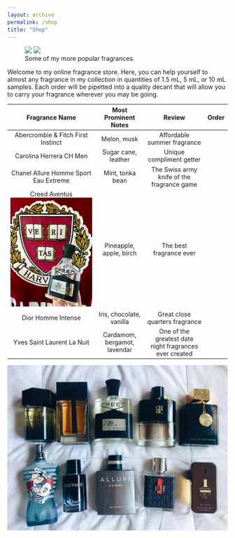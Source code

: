```yaml
---
layout: archive
permalink: /shop
title: "Shop"
---
```


<figure class="half">
	<img src="https://derekponce.github.io/site/images/Fragrance_MostComplimented.JPG">
	<img src="https://derekponce.github.io/site/images/Fragrance_Winter.jpg">
	<figcaption>Some of my more popular fragrances. </figcaption>
</figure>

Welcome to my online fragrance store. Here, you can help yourself to almost any fragrance in my collection in quantities of 1.5 mL, 5 mL, or 10 mL samples. Each order will be pipetted into a quality decant that will allow you to carry your fragrance wherever you may be going. 

| Fragrance Name | Most Prominent Notes | Review | Order |
|:---:|:---:|:---:|:---:|
| Abercrombie & Fitch First Instinct  | Melon, musk | Affordable summer fragrance | 
| Carolina Herrera CH Men  | Sugar cane, leather | Unique compliment getter | 
| Chanel Allure Homme Sport Eau Extreme  | Mint, tonka bean | The Swiss army knife of the fragrance game | 
| Creed Aventus ![Creed Aventus](/images/Fragrance_AventusHarvard.jpg)  | Pineapple, apple, birch | The best fragrance ever | 
| Dior Homme Intense  | Iris, chocolate, vanilla | Great close quarters fragrance | 
| Yves Saint Laurent La Nuit  | Cardamom, bergamot, lavendar | One of the greatest date night fragrances ever created | 


![Fragrances](/images/Fragrance_MostComplimented.JPG)
